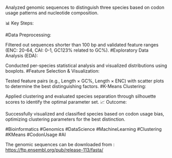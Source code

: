 Analyzed genomic sequences to distinguish three species based on codon usage patterns and nucleotide composition.

📊 Key Steps:

#Data Preprocessing: 

  Filtered out sequences shorter than 100 bp and validated feature ranges (ENC: 20-64, CAI: 0-1, GC123% related to GC%).
#Exploratory Data Analysis (EDA): 

  Conducted per-species statistical analysis and visualized distributions using boxplots.
#Feature Selection & Visualization: 

  Tested feature pairs (e.g., Length × GC%, Length × ENC) with scatter plots to determine the best distinguishing factors.
#K-Means Clustering: 

  Applied clustering and evaluated species separation through silhouette scores to identify the optimal parameter set.
📈 Outcome:

Successfully visualized and classified species based on codon usage bias, optimizing clustering parameters for the best distinction.

#Bioinformatics #Genomics #DataScience #MachineLearning #Clustering #KMeans #CodonUsage #AI

The genomic sequences can be downloaded from : https://ftp.ensembl.org/pub/release-113/fasta/
